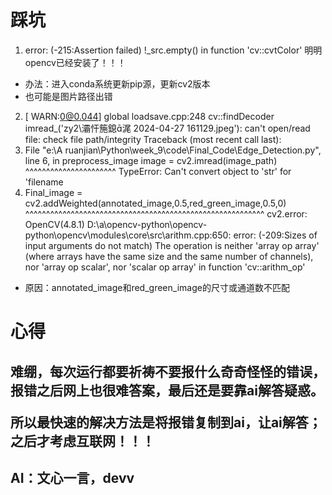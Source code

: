 # 踩坑 
1. error: (-215:Assertion failed) !_src.empty() in function 'cv::cvtColor' 
 明明opencv已经安装了！！！
 - 办法：进入conda系统更新pip源，更新cv2版本
 - 也可能是图片路径出错
 2. [ WARN:0@0.044] global loadsave.cpp:248 cv::findDecoder imread_('zy2\灞忓箷鎴浘 2024-04-27 161129.jpeg'): can't open/read file: check file path/integrity
Traceback (most recent call last):
2.   File "e:\A ruanjian\Python\week_9\code\Final_Code\Edge_Detection.py", line 6, in preprocess_image
    image = cv2.imread(image_path)
            ^^^^^^^^^^^^^^^^^^^^^^
TypeError: Can't convert object to 'str' for 'filename
3. Final_image = cv2.addWeighted(annotated_image,0.5,red_green_image,0.5,0)
                  ^^^^^^^^^^^^^^^^^^^^^^^^^^^^^^^^^^^^^^^^^^^^^^^^^^^^^^^^^^
cv2.error: OpenCV(4.8.1) D:\a\opencv-python\opencv-python\opencv\modules\core\src\arithm.cpp:650: error: (-209:Sizes of input arguments do not match) The operation is neither 'array op array' (where arrays have the same size and the same number of channels), nor 'array op scalar', nor 'scalar op array' in function 'cv::arithm_op'

- 原因：annotated_image和red_green_image的尺寸或通道数不匹配
# 心得
## 难绷，每次运行都要祈祷不要报什么奇奇怪怪的错误，报错之后网上也很难答案，最后还是要靠ai解答疑惑。<p>所以最快速的解决方法是将报错复制到ai，让ai解答；之后才考虑互联网！！！
## AI：文心一言，devv